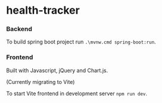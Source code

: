# health-tracker

### Backend
To build spring boot project run `.\mvnw.cmd spring-boot:run`.

<!-- Set env variables for spring boot `$env:KEY="value"` -->
<!-- To check set, restart IDE and `echo $env:KEY` -->


### Frontend
<!-- Open `index.html` in live server -->
Built with Javascript, jQuery and Chart.js.

(Currently migrating to Vite)

To start Vite frontend in development server `npm run dev`.